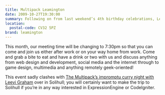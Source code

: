 ```yaml
---
title: Multipack Leamington
date: 2009-10-27T19:30:00
summary: Following on from last weekend’s 4th birthday celebrations, Leamington and Warwick’s local Multipack people will be meeting up at the White Horse in Leamington Spa.
location:
  postal-code: CV32 5PZ
brand: leamington
---
```

This month, our meeting time will be changing to 7:30pm so that you can come and join us either after work or on your way home from work. Come and grab a bite to eat and have a drink or two with us and discuss anything from web design and development, social media and the internet through to game design, multimedia and anything remotely geek-oriented!

This event sadly clashes with [The Multipack’s impromptu curry night with Leevi Graham](/events/2009/october-curry) over in Solihull; you will certainly want to make the trip to Solihull if you’re in any way interested in ExpressionEngine or CodeIgniter.
